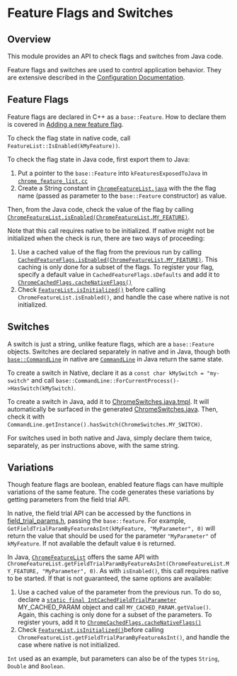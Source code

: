 # Feature Flags and Switches

## Overview

This module provides an API to check flags and switches from Java code.

Feature flags and switches are used to control application behavior. They are
extensive described in the
[Configuration Documentation](https://chromium.googlesource.com/chromium/src/+/refs/heads/main/docs/configuration.md).

## Feature Flags

Feature flags are declared in C++ as a `base::Feature`. How to declare them is
covered in
[Adding a new feature flag](https://chromium.googlesource.com/chromium/src/+/refs/heads/main/docs/how_to_add_your_feature_flag.md).

To check the flag state in native code, call
`FeatureList::IsEnabled(kMyFeature))`.

To check the flag state in Java code, first export them to Java:

1.  Put a pointer to the `base::Feature` into `kFeaturesExposedToJava` in
    [`chrome_feature_list.cc`](https://cs.chromium.org/chromium/src/chrome/browser/flags/android/chrome_feature_list.cc)
2.  Create a String constant in
    [`ChromeFeatureList.java`](https://cs.chromium.org/chromium/src/chrome/browser/flags/android/java/src/org/chromium/chrome/browser/flags/ChromeFeatureList.java)
    with the the flag name (passed as parameter to the `base::Feature`
    constructor) as value.

Then, from the Java code, check the value of the flag by calling
[`ChromeFeatureList.isEnabled(ChromeFeatureList.MY_FEATURE)`](https://cs.chromium.org/chromium/src/chrome/browser/flags/android/java/src/org/chromium/chrome/browser/flags/ChromeFeatureList.java).

Note that this call requires native to be initialized. If native might not be
initialized when the check is run, there are two ways of proceeding:

1.  Use a cached value of the flag from the previous run by calling
    [`CachedFeatureFlags.isEnabled(ChromeFeatureList.MY_FEATURE)`](https://cs.chromium.org/chromium/src/chrome/browser/flags/android/java/src/org/chromium/chrome/browser/flags/CachedFeatureFlags.java).
    This caching is only done for a subset of the flags. To register your flag,
    specify a default value in `CachedFeatureFlags.sDefaults` and add it to
    [`ChromeCachedFlags.cacheNativeFlags()`](https://cs.chromium.org/chromium/src/chrome/android/java/src/org/chromium/chrome/browser/app/flags/ChromeCachedFlags.java)
2.  Check
    [`FeatureList.isInitialized()`](https://cs.chromium.org/chromium/src/base/android/java/src/org/chromium/base/FeatureList.java)
    before calling `ChromeFeatureList.isEnabled()`, and handle the case where
    native is not initialized.

## Switches

A switch is just a string, unlike feature flags, which are a `base::Feature`
objects. Switches are declared separately in native and in Java, though both
[`base::CommandLine`](https://cs.chromium.org/chromium/src/base/command_line.h)
in native are
[`CommandLine`](https://cs.chromium.org/chromium/src/base/android/java/src/org/chromium/base/CommandLine.java)
in Java return the same state.

To create a switch in Native, declare it as a `const char kMySwitch =
"my-switch"` and call
`base::CommandLine::ForCurrentProcess()->HasSwitch(kMySwitch)`.

To create a switch in Java, add it to
[ChromeSwitches.java.tmpl](https://cs.chromium.org/chromium/src/chrome/browser/flags/android/java_templates/ChromeSwitches.java.tmpl).
It will automatically be surfaced in the generated
[ChromeSwitches.java](https://cs.chromium.org/chromium/src/out/android-Debug/gen/chrome/browser/flags/java/generated_java/input_srcjars/org/chromium/chrome/browser/flags/ChromeSwitches.java?q=DISABLE_FULLSCREEN&dr=CSs).
Then, check it with
`CommandLine.getInstance().hasSwitch(ChromeSwitches.MY_SWITCH)`.

For switches used in both native and Java, simply declare them twice,
separately, as per instructions above, with the same string.

## Variations

Though feature flags are boolean, enabled feature flags can have multiple
variations of the same feature. The code generates these variations by getting
parameters from the field trial API.

In native, the field trial API can be accessed by the functions in
[field_trial_params.h](https://cs.chromium.org/chromium/src/base/metrics/field_trial_params.h),
passing the `base::feature`. For example,
`GetFieldTrialParamByFeatureAsInt(kMyFeature, "MyParameter", 0)` will return the
value that should be used for the parameter `"MyParameter"` of `kMyFeature`. If
not available the default value `0` is returned.

In Java,
[`ChromeFeatureList`](https://cs.chromium.org/chromium/src/chrome/browser/flags/android/java/src/org/chromium/chrome/browser/flags/ChromeFeatureList.java)
offers the same API with
`ChromeFeatureList.getFieldTrialParamByFeatureAsInt(ChromeFeatureList.MY_FEATURE,
"MyParameter", 0)`. As with `isEnabled()`, this call requires native to be
started. If that is not guaranteed, the same options are available:

1.  Use a cached value of the parameter from the previous run. To do so, declare
    a
    [`static final IntCachedFieldTrialParameter`](https://cs.chromium.org/chromium/src/chrome/browser/flags/android/java/src/org/chromium/chrome/browser/flags/IntCachedFieldTrialParameter.java)
    MY_CACHED_PARAM object and call `MY_CACHED_PARAM.getValue()`. Again, this
    caching is only done for a subset of the parameters. To register yours, add
    it to
    [`ChromeCachedFlags.cacheNativeFlags()`](https://cs.chromium.org/chromium/src/chrome/android/java/src/org/chromium/chrome/browser/app/flags/ChromeCachedFlags.java)
2.  Check
    [`FeatureList.isInitialized()`](https://cs.chromium.org/chromium/src/base/android/java/src/org/chromium/base/FeatureList.java)before
    calling `ChromeFeatureList.getFieldTrialParamByFeatureAsInt()`, and handle
    the case where native is not initialized.

`Int` used as an example, but parameters can also be of the types `String`,
`Double` and `Boolean`.
